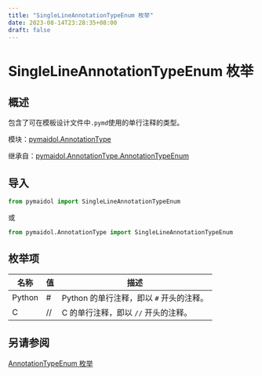 ```yaml
---
title: "SingleLineAnnotationTypeEnum 枚举"
date: 2023-08-14T23:28:35+08:00
draft: false
---
```


# SingleLineAnnotationTypeEnum 枚举

## 概述

包含了可在模板设计文件中`.pymd`使用的单行注释的类型。

模块：[pymaidol.AnnotationType](AnnotationType模块.md)

继承自：[pymaidol.AnnotationType.AnnotationTypeEnum](AnnotationTypeEnum枚举.md)

## 导入

```python
from pymaidol import SingleLineAnnotationTypeEnum
```

或

```python
from pymaidol.AnnotationType import SingleLineAnnotationTypeEnum
```

## 枚举项

名称 | 值 | 描述
--- | --- | ---
Python | # | Python 的单行注释，即以 `#` 开头的注释。
C | // | C 的单行注释，即以 `//` 开头的注释。

## 另请参阅

[AnnotationTypeEnum 枚举](AnnotationTypeEnum枚举.md)
